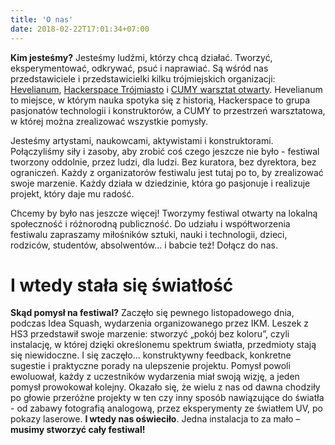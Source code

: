 ```yaml
---
title: 'O nas'
date: 2018-02-22T17:01:34+07:00
---
```


**Kim jesteśmy?** Jesteśmy ludźmi, którzy chcą działać. Tworzyć, eksperymentować, odkrywać, psuć i naprawiać. Są wśród nas przedstawiciele i przedstawicielki kilku trójmiejskich organizacji: [Hevelianum](https://hevelianum.pl/), [Hackerspace Trójmiasto](https://hs3.pl) i [CUMY warsztat otwarty](https://www.facebook.com/cumy.stocznia). Hevelianum to miejsce, w którym nauka spotyka się z historią, Hackerspace to grupa pasjonatów technologii i konstruktorów, a CUMY to przestrzeń warsztatowa, w której można zrealizować wszystkie pomysły.

Jesteśmy artystami, naukowcami, aktywistami i konstruktorami. Połączyliśmy siły i zasoby, aby zrobić coś czego jeszcze nie było - festiwal tworzony oddolnie, przez ludzi, dla ludzi. Bez kuratora, bez dyrektora, bez ograniczeń. Każdy z organizatorów festiwalu jest tutaj po to, by zrealizować swoje marzenie. Każdy działa w dziedzinie, która go pasjonuje i realizuje projekt, który daje mu radość.

Chcemy by było nas jeszcze więcej! Tworzymy festiwal otwarty na lokalną społeczność i różnorodną publiczność. Do udziału i współtworzenia festiwalu zapraszamy miłośników sztuki, nauki i technologii, dzieci, rodziców, studentów, absolwentów… i babcie też!  Dołącz do nas.

# I wtedy stała się światłość

**Skąd pomysł na festiwal?** Zaczęło się pewnego listopadowego dnia, podczas Idea Squash, wydarzenia organizowanego przez IKM. Leszek z HS3 przedstawił swoje marzenie: stworzyć „pokój bez koloru”, czyli instalację, w której dzięki określonemu spektrum światła, przedmioty stają się niewidoczne. I się zaczęło… konstruktywny feedback, konkretne sugestie i praktyczne porady na ulepszenie projektu. Pomysł powoli ewoluował, każdy z uczestników wydarzenia miał swoją wizję, a jeden pomysł prowokował kolejny. Okazało się, że wielu z nas od dawna chodziły po głowie przeróżne projekty w ten czy inny sposób nawiązujące do światła - od zabawy fotografią analogową, przez eksperymenty ze światłem UV, po pokazy laserowe. **I wtedy nas oświeciło**. Jedna instalacja to za mało – **musimy stworzyć cały festiwal!**